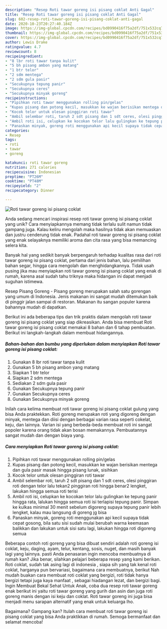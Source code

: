 ```yaml
---
description: "Resep Roti tawar goreng isi pisang coklat Anti Gagal"
title: "Resep Roti tawar goreng isi pisang coklat Anti Gagal"
slug: 602-resep-roti-tawar-goreng-isi-pisang-coklat-anti-gagal
date: 2020-10-23T20:27:40.184Z
image: https://img-global.cpcdn.com/recipes/bd0990416f75a2df/751x532cq70/roti-tawar-goreng-isi-pisang-coklat-foto-resep-utama.jpg
thumbnail: https://img-global.cpcdn.com/recipes/bd0990416f75a2df/751x532cq70/roti-tawar-goreng-isi-pisang-coklat-foto-resep-utama.jpg
cover: https://img-global.cpcdn.com/recipes/bd0990416f75a2df/751x532cq70/roti-tawar-goreng-isi-pisang-coklat-foto-resep-utama.jpg
author: Lewis Drake
ratingvalue: 4.7
reviewcount: 8
recipeingredient:
- "8 lbr roti tawar tanpa kulit"
- "5 bh pisang ambon yang matang"
- "1 btr telor"
- "2 sdm mentega"
- "2 sdm gula pasir"
- "Secukupnya tepung panir"
- "Secukupnya ceres"
- "Secukupnya minyak goreng"
recipeinstructions:
- "Pipihkan roti tawar menggunakan rolling pin/gelas"
- "Kupas pisang dan potong kecil, masukkan ke wajan berisikan mentega dan gula pasir masak hingga pisang lunak, sisihkan"
- "Kocok telor untuk olesan pinggiran roti tawar"
- "Ambil selembar roti, taruh 2 sdt pisang dan 1 sdt ceres, olesi pinggiran roti dengan telor lalu tekan2 pinggiran roti hingga benar2 lengket, lakukan hingga semua roti terisi"
- "Ambil roti isi, celupkan ke kocokan telor lalu gulingkan ke tepung panir hingga rata, lalukan hingga semua roti isi terlapisi tepung panir. Simpan ke kulkas minimal 30 menit sebelum digoreng supaya tepung panir lebih lengket, kalau mau langsung di goreng jg bisa"
- "Panaskan minyak, goreng roti menggunakan api kecil supaya tidak cepat gosong, bila satu sisi sudah mulai berubah warna keemasan balikkan dan lakukan untuk sisi satu lagi, lakukan hingga roti digoreng semua"
categories:
- Resep
tags:
- roti
- tawar
- goreng

katakunci: roti tawar goreng 
nutrition: 271 calories
recipecuisine: Indonesian
preptime: "PT26M"
cooktime: "PT48M"
recipeyield: "2"
recipecategory: Dinner

---
```



![Roti tawar goreng isi pisang coklat](https://img-global.cpcdn.com/recipes/bd0990416f75a2df/751x532cq70/roti-tawar-goreng-isi-pisang-coklat-foto-resep-utama.jpg)

Anda sedang mencari inspirasi resep roti tawar goreng isi pisang coklat yang unik? Cara menyiapkannya memang tidak terlalu sulit namun tidak gampang juga. Kalau keliru mengolah maka hasilnya tidak akan memuaskan dan justru cenderung tidak enak. Padahal roti tawar goreng isi pisang coklat yang enak selayaknya memiliki aroma dan cita rasa yang bisa memancing selera kita.

Banyak hal yang sedikit banyak berpengaruh terhadap kualitas rasa dari roti tawar goreng isi pisang coklat, pertama dari jenis bahan, lalu pemilihan bahan segar, hingga cara mengolah dan menghidangkannya. Tidak usah pusing jika mau menyiapkan roti tawar goreng isi pisang coklat yang enak di rumah, karena asal sudah tahu triknya maka hidangan ini dapat menjadi suguhan istimewa.

Resep Pisang Goreng - Pisang goreng merupakan salah satu gorengan yang umum di Indonesia. Jenis makanan ini sangat mudah ditemukan baik di pinggir jalan sampai di restoran. Makanan itu sangan populer karena bahannya mudah di dapatkan.


Berikut ini ada beberapa tips dan trik praktis dalam mengolah roti tawar goreng isi pisang coklat yang siap dikreasikan. Anda bisa membuat Roti tawar goreng isi pisang coklat memakai 8 bahan dan 6 tahap pembuatan. Berikut ini langkah-langkah dalam membuat hidangannya.

<!--inarticleads1-->

##### Bahan-bahan dan bumbu yang diperlukan dalam menyiapkan Roti tawar goreng isi pisang coklat:

1. Gunakan 8 lbr roti tawar tanpa kulit
1. Gunakan 5 bh pisang ambon yang matang
1. Siapkan 1 btr telor
1. Siapkan 2 sdm mentega
1. Sediakan 2 sdm gula pasir
1. Gunakan Secukupnya tepung panir
1. Gunakan Secukupnya ceres
1. Gunakan Secukupnya minyak goreng


Inilah cara kelima membuat roti tawar goreng isi pisang coklat gulung yang bisa Anda praktekkan. Roti goreng merupakan roti yang digoreng dengan minyak, mentega dan diisi dengan berbagai varian rasa seperti cokelat, keju, dan lainnya. Varian isi yang berbeda-beda membuat roti ini sangat popoler karena orang tidak akan bosan memakannya. Pembuatannya sangat mudah dan dengan biaya yang. 

<!--inarticleads2-->

##### Cara menyiapkan Roti tawar goreng isi pisang coklat:

1. Pipihkan roti tawar menggunakan rolling pin/gelas
1. Kupas pisang dan potong kecil, masukkan ke wajan berisikan mentega dan gula pasir masak hingga pisang lunak, sisihkan
1. Kocok telor untuk olesan pinggiran roti tawar
1. Ambil selembar roti, taruh 2 sdt pisang dan 1 sdt ceres, olesi pinggiran roti dengan telor lalu tekan2 pinggiran roti hingga benar2 lengket, lakukan hingga semua roti terisi
1. Ambil roti isi, celupkan ke kocokan telor lalu gulingkan ke tepung panir hingga rata, lalukan hingga semua roti isi terlapisi tepung panir. Simpan ke kulkas minimal 30 menit sebelum digoreng supaya tepung panir lebih lengket, kalau mau langsung di goreng jg bisa
1. Panaskan minyak, goreng roti menggunakan api kecil supaya tidak cepat gosong, bila satu sisi sudah mulai berubah warna keemasan balikkan dan lakukan untuk sisi satu lagi, lakukan hingga roti digoreng semua


Beberapa contoh roti goreng yang bisa dibuat sendiri adalah roti goreng isi coklat, keju, daging, ayam, telur, kentang, sosis, nuget, dan masih banyak lagi yang lainnya. pasti Anda penasaran ingin mencoba membuatnya di rumah kan? Jika benar, silahkan pelajari beberapa resep yang kami berikan. Roti coklat, sudah tak asing lagi di indonesia , siapa sih yang tak kenal roti coklat, harganya pun bervariasi, bagaimana cara membuatnya, berikut Nah mudah buakan cara membuat roti coklat yang bergizi, roti tidak hanya bergizi tetapi juga kaya manfaat , sebagai hiadangan lezat, dan bergizi bagi. Ingin Membuat Bekal Sehat Untuk Anak, coba dua resep roti tawar goreng enak berikut ini yaitu roti tawar goreng yang gurih dan asin dan juga roti goreng manis dengan isi keju dan coklat. Roti tawar goreng ini juga bisa menjadi menu sarapan alternatif yang enak untuk keluarga lho. 

Bagaimana? Gampang kan? Itulah cara membuat roti tawar goreng isi pisang coklat yang bisa Anda praktikkan di rumah. Semoga bermanfaat dan selamat mencoba!
